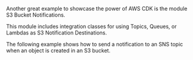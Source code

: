 
Another great example to showcase the power of AWS CDK is the module S3 Bucket Notifications.

This module includes integration classes for using Topics, Queues, or Lambdas as S3 Notification Destinations.

The following example shows how to send a notification to an SNS topic when an object is created in an S3 bucket.


  